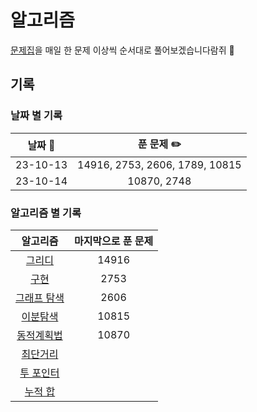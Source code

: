 # 알고리즘

[문제집](https://github.com/tony9402/baekjoon/tree/main#%EA%B0%81-%EC%95%8C%EA%B3%A0%EB%A6%AC%EC%A6%98-%EB%AC%B8%EC%A0%9C%EC%A7%91)을 매일 한 문제 이상씩 순서대로 풀어보겠습니다람쥐 🐹

## 기록

### 날짜 별 기록

| 날짜 📅  |           푼 문제 ✏️           |
| :------: | :----------------------------: |
| 23-10-13 | 14916, 2753, 2606, 1789, 10815 |
| 23-10-14 |          10870, 2748           |

### 알고리즘 별 기록

|                                      알고리즘                                      | 마지막으로 푼 문제 |
| :--------------------------------------------------------------------------------: | :----------------: |
|          [그리디](https://github.com/tony9402/baekjoon/tree/main/greedy)           |       14916        |
|       [구현](https://github.com/tony9402/baekjoon/tree/main/implementation)        |        2753        |
|   [그래프 탐색](https://github.com/tony9402/baekjoon/tree/main/graph_traversal)    |        2606        |
|      [이분탐색](https://github.com/tony9402/baekjoon/tree/main/binary_search)      |       10815        |
| [동적계획법](https://github.com/tony9402/baekjoon/tree/main/dynamic_programming_1) |       10870        |
|      [최단거리](https://github.com/tony9402/baekjoon/tree/main/shortest_path)      |
|      [투 포인터](https://github.com/tony9402/baekjoon/tree/main/two_pointer)       |
|        [누적 합](https://github.com/tony9402/baekjoon/tree/main/prefix_sum)        |
